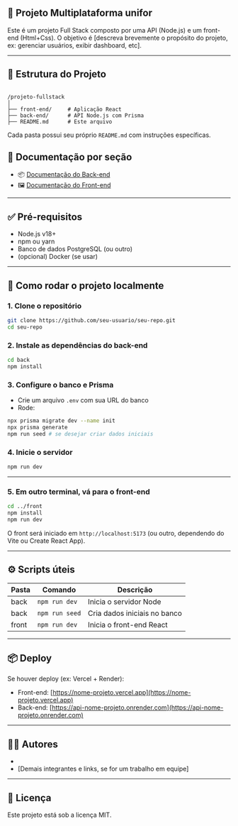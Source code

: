 ## 📘 Projeto Multiplataforma unifor

Este é um projeto Full Stack composto por uma API (Node.js) e um front-end (Html+Css). O objetivo é [descreva brevemente o propósito do projeto, ex: gerenciar usuários, exibir dashboard, etc].

---

## 📁 Estrutura do Projeto

```

/projeto-fullstack
│
├── front-end/     # Aplicação React
├── back-end/      # API Node.js com Prisma
├── README.md      # Este arquivo

```

Cada pasta possui seu próprio `README.md` com instruções específicas.

## 📄 Documentação por seção

- 📦 [Documentação do Back-end](./back/README.md)
- 🖼 [Documentação do Front-end](./front/README.md)

---

## ✅ Pré-requisitos

- Node.js v18+
- npm ou yarn
- Banco de dados PostgreSQL (ou outro)
- (opcional) Docker (se usar)

---

## 🚀 Como rodar o projeto localmente

### 1. Clone o repositório

```bash
git clone https://github.com/seu-usuario/seu-repo.git
cd seu-repo
```

### 2. Instale as dependências do back-end

```bash
cd back
npm install
```

### 3. Configure o banco e Prisma

- Crie um arquivo `.env` com sua URL do banco
- Rode:

```bash
npx prisma migrate dev --name init
npx prisma generate
npm run seed # se desejar criar dados iniciais
```

### 4. Inicie o servidor

```bash
npm run dev
```

---

### 5. Em outro terminal, vá para o front-end

```bash
cd ../front
npm install
npm run dev
```

O front será iniciado em `http://localhost:5173` (ou outro, dependendo do Vite ou Create React App).

---

## ⚙️ Scripts úteis

| Pasta | Comando        | Descrição                    |
| ----- | -------------- | ---------------------------- |
| back  | `npm run dev`  | Inicia o servidor Node       |
| back  | `npm run seed` | Cria dados iniciais no banco |
| front | `npm run dev`  | Inicia o front-end React     |

---

## 📦 Deploy

Se houver deploy (ex: Vercel + Render):

- Front-end: [https://nome-projeto.vercel.app](https://nome-projeto.vercel.app)
- Back-end: [https://api-nome-projeto.onrender.com](https://api-nome-projeto.onrender.com)

---

## 👨‍💻 Autores

-
- \[Demais integrantes e links, se for um trabalho em equipe]

---

## 📄 Licença

Este projeto está sob a licença MIT.

```

```
